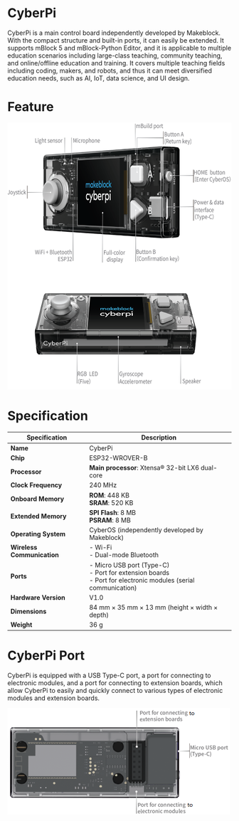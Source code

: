 # CyberPi 

CyberPi is a main control board independently developed by Makeblock. 
With the compact structure and built-in ports, it can easily be extended. 
It supports mBlock 5 and mBlock-Python Editor, and it is applicable to multiple education scenarios including large-class teaching, 
community teaching, and online/offline education and training. It covers multiple teaching fields including coding, makers, and robots, 
and thus it can meet diversified education needs, such as AI, IoT, data science, and UI design.

# Feature

<img src="https://github.com/PerfecXX/Python-mBot2/blob/main/doc/makeblock_cyberpi_feature.PNG?raw=true" width="800" height="600">

# Specification

| Specification              | Description                                                                 |
|---------------------------|-----------------------------------------------------------------------------|
| **Name**                  | CyberPi                                                                     |
| **Chip**                  | ESP32-WROVER-B                                                              |
| **Processor**             | **Main processor**: Xtensa® 32-bit LX6 dual-core                            |
| **Clock Frequency**       | 240 MHz                                                                     |
| **Onboard Memory**        | **ROM**: 448 KB<br>**SRAM**: 520 KB                                         |
| **Extended Memory**       | **SPI Flash**: 8 MB<br>**PSRAM**: 8 MB                                      |
| **Operating System**      | CyberOS (independently developed by Makeblock)                              |
| **Wireless Communication**| - Wi-Fi<br>- Dual-mode Bluetooth                                            |
| **Ports**                 | - Micro USB port (Type-C)<br>- Port for extension boards<br>- Port for electronic modules (serial communication) |
| **Hardware Version**      | V1.0                                                                         |
| **Dimensions**            | 84 mm × 35 mm × 13 mm (height × width × depth)                             |
| **Weight**                | 36 g                                                                         |

# CyberPi Port

CyberPi is equipped with a USB Type-C port, a port for connecting to electronic modules, and a port for connecting to extension boards, which allow CyberPi to easily and quickly connect to various types of electronic modules and extension boards.

![](https://github.com/PerfecXX/Python-mBot2/blob/main/doc/makeblock_cyberpi_port_feature.png)


